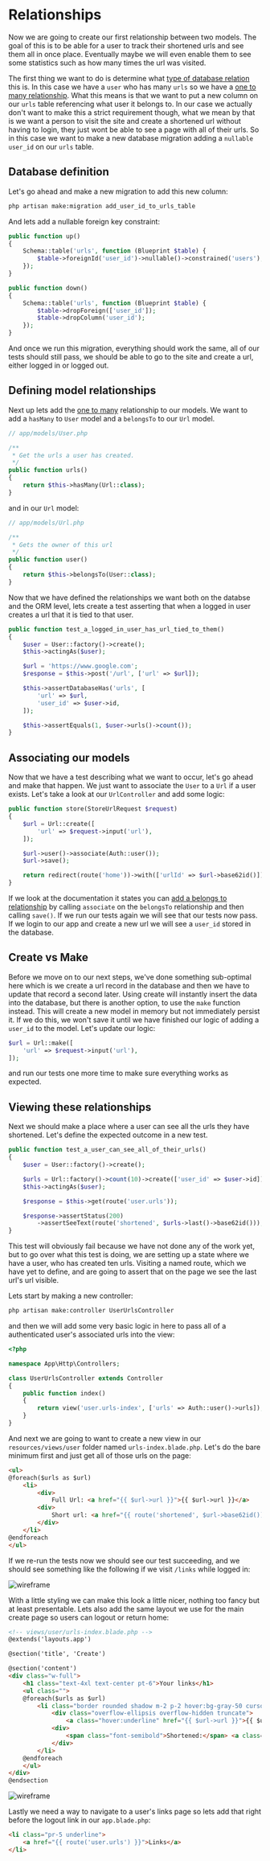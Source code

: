 # Relationships

Now we are going to create our first relationship between two models. The goal of this is to be able for a user to track their shortened urls and see them all in once place. Eventually maybe we will even enable them to see some statistics such as how many times the url was visited.

The first thing we want to do is determine what [type of database relation](https://en.wikipedia.org/wiki/Cardinality_(data_modeling)#Application_program_modeling_approaches) this is. In this case we have a `user` who has many `urls` so we have a [one to many relationship](https://laravel.com/docs/8.x/eloquent-relationships#one-to-many). What this means is that we want to put a new column on our `urls` table referencing what user it belongs to. In our case we actually don't want to make this a strict requirement though, what we mean by that is we want a person to visit the site and create a shortened url without having to login, they just wont be able to see a page with all of their urls. So in this case we want to make a new database migration adding a `nullable` `user_id` on our `urls` table. 

## Database definition

Let's go ahead and make a new migration to add this new column:

```sh
php artisan make:migration add_user_id_to_urls_table
```

And lets add a nullable foreign key constraint:

```php
public function up()
{
    Schema::table('urls', function (Blueprint $table) {
        $table->foreignId('user_id')->nullable()->constrained('users');
    });
}

public function down()
{
    Schema::table('urls', function (Blueprint $table) {
        $table->dropForeign(['user_id']);
        $table->dropColumn('user_id');
    });
}
```

And once we run this migration, everything should work the same, all of our tests should still pass, we should be able to go to the site and create a url, either logged in or logged out.

## Defining model relationships

Next up lets add the [one to many](https://laravel.com/docs/8.x/eloquent-relationships#one-to-many) relationship to our models. We want to add a `hasMany` to `User` model and a `belongsTo` to our `Url` model.

```php
// app/models/User.php

/**
 * Get the urls a user has created.
 */
public function urls()
{
    return $this->hasMany(Url::class);
}
```

and in our `Url` model:

```php
// app/models/Url.php

/**
 * Gets the owner of this url
 */
public function user()
{
    return $this->belongsTo(User::class);
}
```

Now that we have defined the relationships we want both on the databse and the ORM level, lets create a test asserting that when a logged in user creates a url that it is tied to that user.

```php
public function test_a_logged_in_user_has_url_tied_to_them()
{
    $user = User::factory()->create();
    $this->actingAs($user);

    $url = 'https://www.google.com';
    $response = $this->post('/url', ['url' => $url]);

    $this->assertDatabaseHas('urls', [
        'url' => $url,
        'user_id' => $user->id,
    ]);

    $this->assertEquals(1, $user->urls()->count());
}
```

## Associating our models

Now that we have a test describing what we want to occur, let's go ahead and make that happen. We just want to associate the `User` to a `Url` if a user exists. Let's take a look at our `UrlController` and add some logic:

```php
public function store(StoreUrlRequest $request)
{
    $url = Url::create([
        'url' => $request->input('url'),
    ]);

    $url->user()->associate(Auth::user());
    $url->save();

    return redirect(route('home'))->with(['urlId' => $url->base62id()]);
}
```

If we look at the documentation it states you can [add a belongs to relationship](https://laravel.com/docs/8.x/eloquent-relationships#updating-belongs-to-relationships) by calling `associate` on the `belongsTo` relationship and then calling `save()`. If we run our tests again we will see that our tests now pass. If we login to our app and create a new url we will see a `user_id` stored in the database.

## Create vs Make

Before we move on to our next steps, we've done something sub-optimal here which is we create a url record in the database and then we have to update that record a second later. Using create will instantly insert the data into the database, but there is another option, to use the `make` function instead. This will create a new model in memory but not immediately persist it. If we do this, we won't save it until we have finished our logic of adding a `user_id` to the model. Let's update our logic:
```php
$url = Url::make([
    'url' => $request->input('url'),
]);
```

and run our tests one more time to make sure everything works as expected.

## Viewing these relationships

Next we should make a place where a user can see all the urls they have shortened. Let's define the expected outcome in a new test.

```php
public function test_a_user_can_see_all_of_their_urls()
{
    $user = User::factory()->create();

    $urls = Url::factory()->count(10)->create(['user_id' => $user->id]);
    $this->actingAs($user);

    $response = $this->get(route('user.urls'));

    $response->assertStatus(200)
        ->assertSeeText(route('shortened', $urls->last()->base62id()));
}
```

This test will obviously fail because we have not done any of the work yet, but to go over what this test is doing, we are setting up a state where we have a user, who has created ten urls. Visiting a named route, which we have yet to define, and are going to assert that on the page we see the last url's url visible.

Lets start by making a new controller:
```sh
php artisan make:controller UserUrlsController
```

and then we will add some very basic logic in here to pass all of a authenticated user's associated urls into the view:

```php
<?php

namespace App\Http\Controllers;

class UserUrlsController extends Controller
{
    public function index()
    {
        return view('user.urls-index', ['urls' => Auth::user()->urls]);
    }
}
```

And next we are going to want to create a new view in our `resources/views/user` folder named `urls-index.blade.php`. Let's do the bare minimum first and just get all of those urls on the page:

```html
<ul>
@foreach($urls as $url) 
    <li>
        <div>
            Full Url: <a href="{{ $url->url }}">{{ $url->url }}</a>
        <div>
            Short url: <a href="{{ route('shortened', $url->base62id()) }}">{{ route('shortened', $url->base62id()) }}</a>
        </div>
    </li>
@endforeach
</ul>
```

If we re-run the tests now we should see our test succeeding, and we should see something like the following if we visit `/links` while logged in:

<img :src="$withBase('/11_user_urls_basic.png')" alt="wireframe">

With a little styling we can make this look a little nicer, nothing too fancy but at least presentable. Lets also add the same layout we use for the main create page so users can logout or return home:

```html
<!-- views/user/urls-index.blade.php -->
@extends('layouts.app')

@section('title', 'Create')

@section('content')
<div class="w-full">
    <h1 class="text-4xl text-center pt-6">Your links</h1>
    <ul class="">
    @foreach($urls as $url) 
        <li class="border rounded shadow m-2 p-2 hover:bg-gray-50 cursor-pointer">
            <div class="overflow-ellipsis overflow-hidden truncate">
                <a class="hover:underline" href="{{ $url->url }}">{{ $url->url }}</a>
            <div>
                <span class="font-semibold">Shortened:</span> <a class="text-green-500 hover:underline" href="{{ route('shortened', $url->base62id()) }}">{{ route('shortened', $url->base62id()) }}</a>
            </div>
        </li>
    @endforeach
    </ul>
</div>
@endsection
```

<img :src="$withBase('/12_styled_links.png')" alt="wireframe">

Lastly we need a way to navigate to a user's links page so lets add that right before the logout link in our `app.blade.php`:

```html
<li class="pr-5 underline">
    <a href="{{ route('user.urls') }}">Links</a>
</li>
```